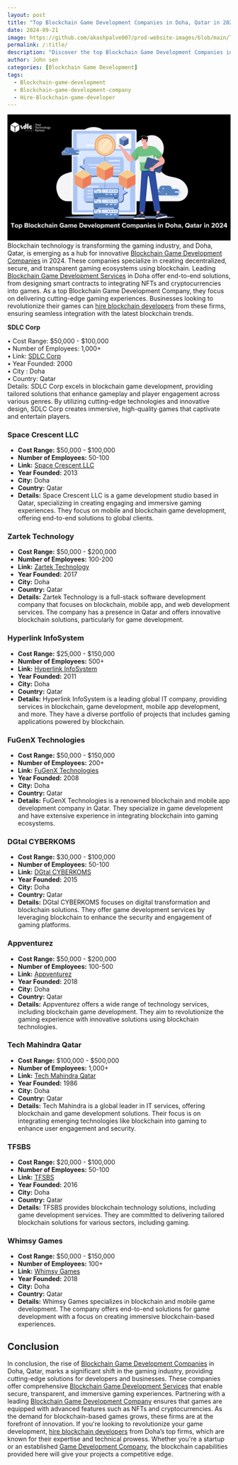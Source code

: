 ```yaml
---
layout: post
title: "Top Blockchain Game Development Companies in Doha, Qatar in 2024"
date: 2024-09-21
image: https://github.com/akashpalve007/prod-website-images/blob/main/Top%20Blockchain%20Game%20Development%20Companies%20in%20Doha,%20Qatar%20in%202024.png?raw=true
permalink: /:title/
description: "Discover the top Blockchain Game Development Companies in Doha, Qatar, 2024, offering cutting-edge services and innovative game solutions."
author: John sen
categories: [Blockchain Game Development]
tags:
  - Blockchain-game-development
  - Blockchain-game-development-company
  - Hire-Blockchain-game-developer
---
```

![Blockchain Games](https://github.com/akashpalve007/prod-website-images/blob/main/Top%20Blockchain%20Game%20Development%20Companies%20in%20Doha,%20Qatar%20in%202024.png?raw=true)
Blockchain technology is transforming the gaming industry, and Doha, Qatar, is emerging as a hub for innovative [Blockchain Game Development Companies](https://sdlccorp.com/services/games/blockchain-game-development-company/) in 2024\. These companies specialize in creating decentralized, secure, and transparent gaming ecosystems using blockchain. Leading [Blockchain Game Development Services](https://sdlccorp.com/services/games/blockchain-game-development-company/) in Doha offer end-to-end solutions, from designing smart contracts to integrating NFTs and cryptocurrencies into games. As a top Blockchain Game Development Company, they focus on delivering cutting-edge gaming experiences. Businesses looking to revolutionize their games can [hire blockchain developers](https://sdlccorp.com/services/hire/hire-blockchain-developer/) from these firms, ensuring seamless integration with the latest blockchain trends.

**SDLC Corp**

• Cost Range: $50,000 \- $100,000  
• Number of Employees: 1,000+  
• Link: [SDLC Corp](https://sdlccorp.com/)   
• Year Founded: 2000  
• City : Doha  
• Country: Qatar   
Details: SDLC Corp excels in blockchain game development, providing tailored solutions that enhance gameplay and player engagement across various genres. By utilizing cutting-edge technologies and innovative design, SDLC Corp creates immersive, high-quality games that captivate and entertain players.

### **Space Crescent LLC**

* **Cost Range:** $50,000 \- $100,000  
* **Number of Employees:** 50-100  
* **Link:** [Space Crescent LLC](https://spacecrescent.com)  
* **Year Founded:** 2013  
* **City:** Doha  
* **Country:** Qatar  
* **Details:** Space Crescent LLC is a game development studio based in Qatar, specializing in creating engaging and immersive gaming experiences. They focus on mobile and blockchain game development, offering end-to-end solutions to global clients.

### **Zartek Technology**

* **Cost Range:** $50,000 \- $200,000  
* **Number of Employees:** 100-200  
* **Link:** [Zartek Technology](https://zartek.qa)  
* **Year Founded:** 2017  
* **City:** Doha  
* **Country:** Qatar  
* **Details:** Zartek Technology is a full-stack software development company that focuses on blockchain, mobile app, and web development services. The company has a presence in Qatar and offers innovative blockchain solutions, particularly for game development.

###  **Hyperlink InfoSystem**

* **Cost Range:** $25,000 \- $150,000  
* **Number of Employees:** 500+  
* **Link:** [Hyperlink InfoSystem](https://www.hyperlinkinfosystem.com)  
* **Year Founded:** 2011  
* **City:** Doha  
* **Country:** Qatar  
* **Details:** Hyperlink InfoSystem is a leading global IT company, providing services in blockchain, game development, mobile app development, and more. They have a diverse portfolio of projects that includes gaming applications powered by blockchain.

###  **FuGenX Technologies**

* **Cost Range:** $50,000 \- $150,000  
* **Number of Employees:** 200+  
* **Link:** [FuGenX Technologies](https://www.fugenx.com)  
* **Year Founded:** 2008  
* **City:** Doha  
* **Country:** Qatar  
* **Details:** FuGenX Technologies is a renowned blockchain and mobile app development company in Qatar. They specialize in game development and have extensive experience in integrating blockchain into gaming ecosystems.

###  **DGtal CYBERKOMS**

* **Cost Range:** $30,000 \- $100,000  
* **Number of Employees:** 50-100  
* **Link:** [DGtal CYBERKOMS](https://cyberkoms.com)  
* **Year Founded:** 2015  
* **City:** Doha  
* **Country:** Qatar  
* **Details:** DGtal CYBERKOMS focuses on digital transformation and blockchain solutions. They offer game development services by leveraging blockchain to enhance the security and engagement of gaming platforms.

###  **Appventurez**

* **Cost Range:** $50,000 \- $200,000  
* **Number of Employees:** 100-500  
* **Link:** [Appventurez](https://www.appventurez.com)  
* **Year Founded:** 2018  
* **City:** Doha  
* **Country:** Qatar  
* **Details:** Appventurez offers a wide range of technology services, including blockchain game development. They aim to revolutionize the gaming experience with innovative solutions using blockchain technologies.

### **Tech Mahindra Qatar**

* **Cost Range:** $100,000 \- $500,000  
* **Number of Employees:** 1,000+  
* **Link:** [Tech Mahindra Qatar](https://www.techmahindra.com)  
* **Year Founded:** 1986  
* **City:** Doha  
* **Country:** Qatar  
* **Details:** Tech Mahindra is a global leader in IT services, offering blockchain and game development solutions. Their focus is on integrating emerging technologies like blockchain into gaming to enhance user engagement and security.

###  **TFSBS**

* **Cost Range:** $20,000 \- $100,000  
* **Number of Employees:** 50-100  
* **Link:** [TFSBS](https://www.tfsbs.com)  
* **Year Founded:** 2016  
* **City:** Doha  
* **Country:** Qatar  
* **Details:** TFSBS provides blockchain technology solutions, including game development services. They are committed to delivering tailored blockchain solutions for various sectors, including gaming.

### **Whimsy Games**

* **Cost Range:** $50,000 \- $150,000  
* **Number of Employees:** 100+  
* **Link:** [Whimsy Games](https://whimsygames.co)  
* **Year Founded:** 2018  
* **City:** Doha  
* **Country:** Qatar  
* **Details:** Whimsy Games specializes in blockchain and mobile game development. The company offers end-to-end solutions for game development with a focus on creating immersive blockchain-based experiences.

## **Conclusion**

In conclusion, the rise of [Blockchain Game Development Companies](https://sdlccorp.com/services/games/blockchain-game-development-company/) in Doha, Qatar, marks a significant shift in the gaming industry, providing cutting-edge solutions for developers and businesses. These companies offer comprehensive [Blockchain Game Development Services](https://sdlccorp.com/services/games/blockchain-game-development-company/) that enable secure, transparent, and immersive gaming experiences. Partnering with a leading [Blockchain Game Development Company](https://sdlccorp.com/services/games/blockchain-game-development-company/) ensures that games are equipped with advanced features such as NFTs and cryptocurrencies. As the demand for blockchain-based games grows, these firms are at the forefront of innovation. If you're looking to revolutionize your game development, [hire blockchain developers](https://sdlccorp.com/services/hire/hire-blockchain-developer/) from Doha’s top firms, which are known for their expertise and technical prowess. Whether you're a startup or an established [Game Development Company](https://sdlccorp.com/services/games/game-development-company/), the blockchain capabilities provided here will give your projects a competitive edge.


